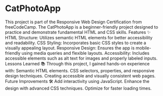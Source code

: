 # CatPhotoApp
This project is part of the Responsive Web Design Certification from freeCodeCamp. 
The CatPhotoApp is a beginner-friendly project designed to practice and demonstrate fundamental HTML and CSS skills.
Features ✨
HTML Structure: Utilizes semantic HTML elements for better accessibility and readability.
CSS Styling: Incorporates basic CSS styles to create a visually appealing layout.
Responsive Design: Ensures the app is mobile-friendly using media queries and flexible layouts.
Accessibility: Includes accessible elements such as alt text for images and properly labeled inputs.
Lessons Learned 📚
Through this project, I gained hands-on experience with:
Semantic HTML elements.
CSS selectors, properties, and responsive design techniques.
Creating accessible and visually consistent web pages.
Future Improvements 🛠
Add interactivity using JavaScript.
Enhance the design with advanced CSS techniques.
Optimize for faster loading times.
